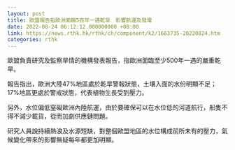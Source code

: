 ```yaml
---
layout: post
title: 歐盟報告指歐洲面臨5百年一遇乾旱　影響航運及發電
date: 2022-08-24 06:12:12.000000000 +08:00
link: https://news.rthk.hk/rthk/ch/component/k2/1663735-20220824.htm
categories: rthk
---
```


歐盟負責研究及監察旱情的機構發表報告，指歐洲面臨至少500年一遇的嚴重乾旱。

報告指出，歐洲大陸47%地區處於乾旱警報狀態，土壤入面的水份明顯不足；17%地區更處於警戒狀態，代表植物生長受到壓力。

另外，水位偏低窒礙歐洲內陸航運，由於要確保可以在水位低的河道航行，船隻不得不減少載貨，從而加劇供應鏈問題。

研究人員說持續熱浪及水源短缺，對整個歐盟地區的水位構成前所未有的壓力，氣候變化帶來的影響無疑每年都更加明顯。

